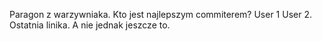 Paragon z warzywniaka.
Kto jest najlepszym commiterem?
User 1
User 2.
Ostatnia linika.
A nie jednak jeszcze to.
